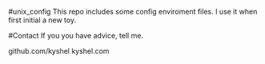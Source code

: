 #unix_config
This repo includes some config enviroment files.
I use it when first initial a new toy.

#Contact
If you you have advice, tell me.

github.com/kyshel
kyshel.com
